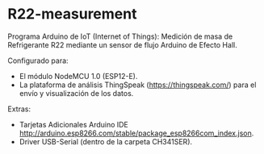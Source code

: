 # R22-measurement
Programa Arduino de IoT (Internet of Things): Medición de masa de Refrigerante R22 mediante un sensor de flujo Arduino de Efecto Hall. 

Configurado para:
- El módulo NodeMCU 1.0 (ESP12-E). 
- La plataforma de análisis ThingSpeak (https://thingspeak.com/) para el envío y visualización de los datos.

Extras:
- Tarjetas Adicionales Arduino IDE http://arduino.esp8266.com/stable/package_esp8266com_index.json.
- Driver USB-Serial (dentro de la carpeta CH341SER).
